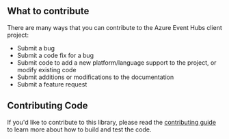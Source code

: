 ## What to contribute
There are many ways that you can contribute to the Azure Event Hubs client project:

* Submit a bug
* Submit a code fix for a bug
* Submit code to add a new platform/language support to the project, or modify existing code
* Submit additions or modifications to the documentation
* Submit a feature request

## Contributing Code

If you'd like to contribute to this library, please read the [contributing guide](https://github.com/Azure/azure-sdk-for-js/blob/main/CONTRIBUTING.md) to learn more about how to build and test the code.
